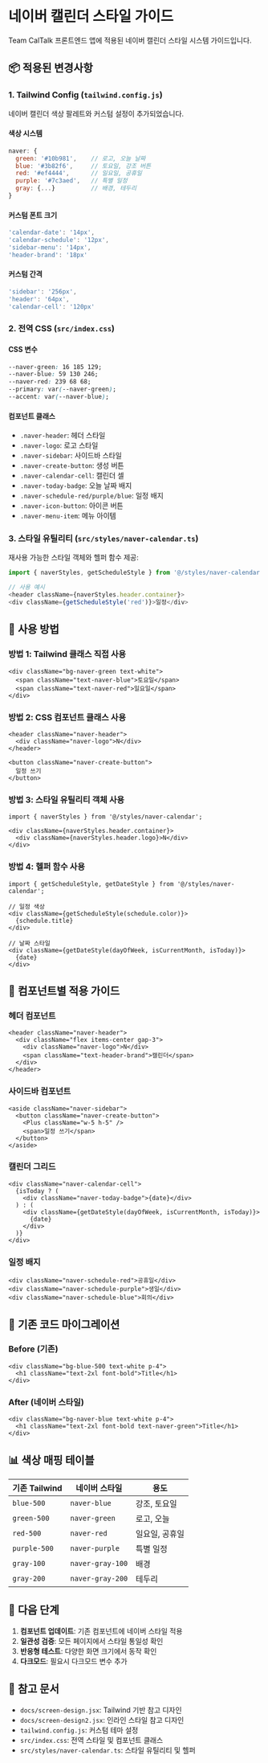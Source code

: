# 네이버 캘린더 스타일 가이드

Team CalTalk 프론트엔드 앱에 적용된 네이버 캘린더 스타일 시스템 가이드입니다.

## 📦 적용된 변경사항

### 1. Tailwind Config (`tailwind.config.js`)

네이버 캘린더 색상 팔레트와 커스텀 설정이 추가되었습니다.

#### 색상 시스템
```js
naver: {
  green: '#10b981',    // 로고, 오늘 날짜
  blue: '#3b82f6',     // 토요일, 강조 버튼
  red: '#ef4444',      // 일요일, 공휴일
  purple: '#7c3aed',   // 특별 일정
  gray: {...}          // 배경, 테두리
}
```

#### 커스텀 폰트 크기
```js
'calendar-date': '14px',
'calendar-schedule': '12px',
'sidebar-menu': '14px',
'header-brand': '18px'
```

#### 커스텀 간격
```js
'sidebar': '256px',
'header': '64px',
'calendar-cell': '120px'
```

### 2. 전역 CSS (`src/index.css`)

#### CSS 변수
```css
--naver-green: 16 185 129;
--naver-blue: 59 130 246;
--naver-red: 239 68 68;
--primary: var(--naver-green);
--accent: var(--naver-blue);
```

#### 컴포넌트 클래스
- `.naver-header`: 헤더 스타일
- `.naver-logo`: 로고 스타일
- `.naver-sidebar`: 사이드바 스타일
- `.naver-create-button`: 생성 버튼
- `.naver-calendar-cell`: 캘린더 셀
- `.naver-today-badge`: 오늘 날짜 배지
- `.naver-schedule-red/purple/blue`: 일정 배지
- `.naver-icon-button`: 아이콘 버튼
- `.naver-menu-item`: 메뉴 아이템

### 3. 스타일 유틸리티 (`src/styles/naver-calendar.ts`)

재사용 가능한 스타일 객체와 헬퍼 함수 제공:

```typescript
import { naverStyles, getScheduleStyle } from '@/styles/naver-calendar';

// 사용 예시
<header className={naverStyles.header.container}>
<div className={getScheduleStyle('red')}>일정</div>
```

## 🎨 사용 방법

### 방법 1: Tailwind 클래스 직접 사용

```tsx
<div className="bg-naver-green text-white">
  <span className="text-naver-blue">토요일</span>
  <span className="text-naver-red">일요일</span>
</div>
```

### 방법 2: CSS 컴포넌트 클래스 사용

```tsx
<header className="naver-header">
  <div className="naver-logo">N</div>
</header>

<button className="naver-create-button">
  일정 쓰기
</button>
```

### 방법 3: 스타일 유틸리티 객체 사용

```tsx
import { naverStyles } from '@/styles/naver-calendar';

<div className={naverStyles.header.container}>
  <div className={naverStyles.header.logo}>N</div>
</div>
```

### 방법 4: 헬퍼 함수 사용

```tsx
import { getScheduleStyle, getDateStyle } from '@/styles/naver-calendar';

// 일정 색상
<div className={getScheduleStyle(schedule.color)}>
  {schedule.title}
</div>

// 날짜 스타일
<div className={getDateStyle(dayOfWeek, isCurrentMonth, isToday)}>
  {date}
</div>
```

## 🎯 컴포넌트별 적용 가이드

### 헤더 컴포넌트
```tsx
<header className="naver-header">
  <div className="flex items-center gap-3">
    <div className="naver-logo">N</div>
    <span className="text-header-brand">캘린더</span>
  </div>
</header>
```

### 사이드바 컴포넌트
```tsx
<aside className="naver-sidebar">
  <button className="naver-create-button">
    <Plus className="w-5 h-5" />
    <span>일정 쓰기</span>
  </button>
</aside>
```

### 캘린더 그리드
```tsx
<div className="naver-calendar-cell">
  {isToday ? (
    <div className="naver-today-badge">{date}</div>
  ) : (
    <div className={getDateStyle(dayOfWeek, isCurrentMonth, isToday)}>
      {date}
    </div>
  )}
</div>
```

### 일정 배지
```tsx
<div className="naver-schedule-red">공휴일</div>
<div className="naver-schedule-purple">생일</div>
<div className="naver-schedule-blue">회의</div>
```

## 🔄 기존 코드 마이그레이션

### Before (기존)
```tsx
<div className="bg-blue-500 text-white p-4">
  <h1 className="text-2xl font-bold">Title</h1>
</div>
```

### After (네이버 스타일)
```tsx
<div className="bg-naver-blue text-white p-4">
  <h1 className="text-2xl font-bold text-naver-green">Title</h1>
</div>
```

## 📊 색상 매핑 테이블

| 기존 Tailwind | 네이버 스타일 | 용도 |
|--------------|--------------|------|
| `blue-500` | `naver-blue` | 강조, 토요일 |
| `green-500` | `naver-green` | 로고, 오늘 |
| `red-500` | `naver-red` | 일요일, 공휴일 |
| `purple-500` | `naver-purple` | 특별 일정 |
| `gray-100` | `naver-gray-100` | 배경 |
| `gray-200` | `naver-gray-200` | 테두리 |

## 🚀 다음 단계

1. **컴포넌트 업데이트**: 기존 컴포넌트에 네이버 스타일 적용
2. **일관성 검증**: 모든 페이지에서 스타일 통일성 확인
3. **반응형 테스트**: 다양한 화면 크기에서 동작 확인
4. **다크모드**: 필요시 다크모드 변수 추가

## 📝 참고 문서

- `docs/screen-design.jsx`: Tailwind 기반 참고 디자인
- `docs/screen-design2.jsx`: 인라인 스타일 참고 디자인
- `tailwind.config.js`: 커스텀 테마 설정
- `src/index.css`: 전역 스타일 및 컴포넌트 클래스
- `src/styles/naver-calendar.ts`: 스타일 유틸리티 및 헬퍼
